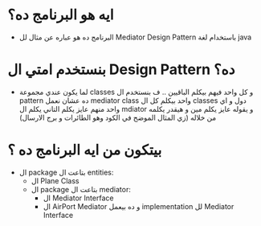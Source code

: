 # ايه هو البرنامج ده؟
- البرنامج ده هو عباره عن مثال لل Mediator Design Pattern باستخدام لغة java
# بنستخدم امتي ال Design Pattern ده؟
- لما يكون عندي مجموعة classes و كل واحد فيهم بيكلم الباقيين .. ف بنستخدم ال pattern ده عشان نعمل mediator class واحد بيكلم كل ال classes دول و اي واحد منهم عايز يكلم التاني يكلم ال mdiator و يقوله عايز يكلم مين و هيقدر يكلمه من خلاله (زي المثال الموضح في الكود وهو الطائرات و برج الارسال)
# بيتكون من ايه البرنامج ده ؟
- ال package بتاعت ال entities:
  - ال Plane Class
  - ال package بتاعت ال mediator:
    - ال Mediator Interface
    - ال AirPort Mediator و ده بيعمل implementation لل Mediator Interface
